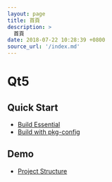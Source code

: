 ```yaml
---
layout: page
title: 首頁
description: >
  首頁
date: 2018-07-22 10:28:39 +0800
source_url: '/index.md'
---
```



# Qt5


## Quick Start

* [Build Essential](read/subject/build-essential)
* [Build with pkg-config](read/subject/build-essential/pkg-config)


## Demo

* [Project Structure](read/subject/project-structure)
